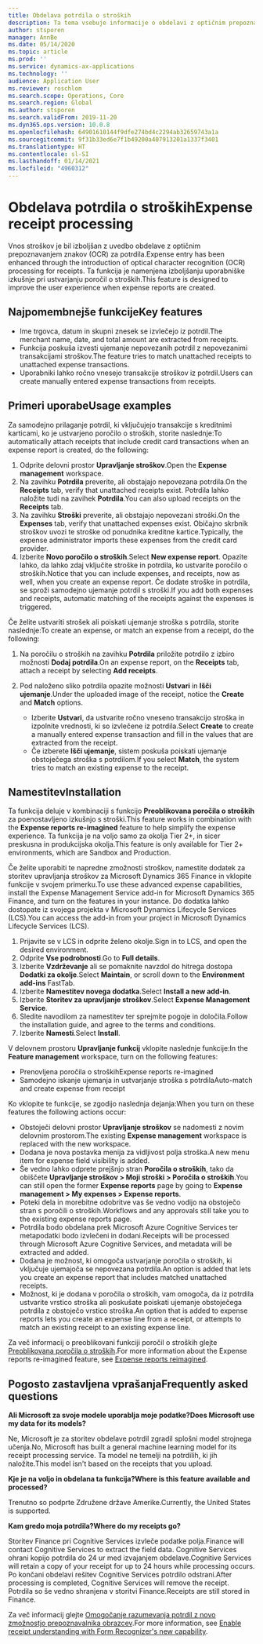 ```yaml
---
title: Obdelava potrdila o stroških
description: Ta tema vsebuje informacije o obdelavi z optičnim prepoznavanjem znakov (OCR) za potrdila. Ta funkcija je namenjena izboljšanju uporabniške izkušnje pri ustvarjanju poročil o stroških v storitvi Microsoft Dynamics 365 Finance.
author: stsporen
manager: AnnBe
ms.date: 05/14/2020
ms.topic: article
ms.prod: ''
ms.service: dynamics-ax-applications
ms.technology: ''
audience: Application User
ms.reviewer: roschlom
ms.search.scope: Operations, Core
ms.search.region: Global
ms.author: stsporen
ms.search.validFrom: 2019-11-20
ms.dyn365.ops.version: 10.0.8
ms.openlocfilehash: 64901610144f9dfe274bd4c2294ab32659743a1a
ms.sourcegitcommit: 9f31b33ed6e7f1b49200a407913201a1337f3401
ms.translationtype: HT
ms.contentlocale: sl-SI
ms.lasthandoff: 01/14/2021
ms.locfileid: "4960312"
---
```

# <a name="expense-receipt-processing"></a><span data-ttu-id="70256-104">Obdelava potrdila o stroških</span><span class="sxs-lookup"><span data-stu-id="70256-104">Expense receipt processing</span></span>

<span data-ttu-id="70256-105">Vnos stroškov je bil izboljšan z uvedbo obdelave z optičnim prepoznavanjem znakov (OCR) za potrdila.</span><span class="sxs-lookup"><span data-stu-id="70256-105">Expense entry has been enhanced through the introduction of optical character recognition (OCR) processing for receipts.</span></span> <span data-ttu-id="70256-106">Ta funkcija je namenjena izboljšanju uporabniške izkušnje pri ustvarjanju poročil o stroških.</span><span class="sxs-lookup"><span data-stu-id="70256-106">This feature is designed to improve the user experience when expense reports are created.</span></span>

## <a name="key-features"></a><span data-ttu-id="70256-107">Najpomembnejše funkcije</span><span class="sxs-lookup"><span data-stu-id="70256-107">Key features</span></span>

- <span data-ttu-id="70256-108">Ime trgovca, datum in skupni znesek se izvlečejo iz potrdil.</span><span class="sxs-lookup"><span data-stu-id="70256-108">The merchant name, date, and total amount are extracted from receipts.</span></span>
- <span data-ttu-id="70256-109">Funkcija poskuša izvesti ujemanje nepovezanih potrdil z nepovezanimi transakcijami stroškov.</span><span class="sxs-lookup"><span data-stu-id="70256-109">The feature tries to match unattached receipts to unattached expense transactions.</span></span>
- <span data-ttu-id="70256-110">Uporabniki lahko ročno vnesejo transakcije stroškov iz potrdil.</span><span class="sxs-lookup"><span data-stu-id="70256-110">Users can create manually entered expense transactions from receipts.</span></span>

## <a name="usage-examples"></a><span data-ttu-id="70256-111">Primeri uporabe</span><span class="sxs-lookup"><span data-stu-id="70256-111">Usage examples</span></span>

<span data-ttu-id="70256-112">Za samodejno prilaganje potrdil, ki vključujejo transakcije s kreditnimi karticami, ko je ustvarjeno poročilo o stroških, storite naslednje:</span><span class="sxs-lookup"><span data-stu-id="70256-112">To automatically attach receipts that include credit card transactions when an expense report is created, do the following:</span></span>

  1. <span data-ttu-id="70256-113">Odprite delovni prostor **Upravljanje stroškov**.</span><span class="sxs-lookup"><span data-stu-id="70256-113">Open the **Expense management** workspace.</span></span>
  2. <span data-ttu-id="70256-114">Na zavihku **Potrdila** preverite, ali obstajajo nepovezana potrdila.</span><span class="sxs-lookup"><span data-stu-id="70256-114">On the **Receipts** tab, verify that unattached receipts exist.</span></span> <span data-ttu-id="70256-115">Potrdila lahko naložite tudi na zavihek **Potrdila**.</span><span class="sxs-lookup"><span data-stu-id="70256-115">You can also upload receipts on the **Receipts** tab.</span></span>
  3. <span data-ttu-id="70256-116">Na zavihku **Stroški** preverite, ali obstajajo nepovezani stroški.</span><span class="sxs-lookup"><span data-stu-id="70256-116">On the **Expenses** tab, verify that unattached expenses exist.</span></span> <span data-ttu-id="70256-117">Običajno skrbnik stroškov uvozi te stroške od ponudnika kreditne kartice.</span><span class="sxs-lookup"><span data-stu-id="70256-117">Typically, the expense administrator imports these expenses from the credit card provider.</span></span>
  4. <span data-ttu-id="70256-118">Izberite **Novo poročilo o stroških**.</span><span class="sxs-lookup"><span data-stu-id="70256-118">Select **New expense report**.</span></span> <span data-ttu-id="70256-119">Opazite lahko, da lahko zdaj vključite stroške in potrdila, ko ustvarite poročilo o stroških.</span><span class="sxs-lookup"><span data-stu-id="70256-119">Notice that you can include expenses, and receipts, now as well, when you create an expense report.</span></span> <span data-ttu-id="70256-120">Če dodate stroške in potrdila, se sproži samodejno ujemanje potrdil s stroški.</span><span class="sxs-lookup"><span data-stu-id="70256-120">If you add both expenses and receipts, automatic matching of the receipts against the expenses is triggered.</span></span>

<span data-ttu-id="70256-121">Če želite ustvariti strošek ali poiskati ujemanje stroška s potrdila, storite naslednje:</span><span class="sxs-lookup"><span data-stu-id="70256-121">To create an expense, or match an expense from a receipt, do the following:</span></span>

  1. <span data-ttu-id="70256-122">Na poročilu o stroških na zavihku **Potrdila** priložite potrdilo z izbiro možnosti **Dodaj potrdila**.</span><span class="sxs-lookup"><span data-stu-id="70256-122">On an expense report, on the **Receipts** tab, attach a receipt by selecting **Add receipts**.</span></span>
  2. <span data-ttu-id="70256-123">Pod naloženo sliko potrdila opazite možnosti **Ustvari** in **Išči ujemanje**.</span><span class="sxs-lookup"><span data-stu-id="70256-123">Under the uploaded image of the receipt, notice the **Create** and **Match** options.</span></span>

      - <span data-ttu-id="70256-124">Izberite **Ustvari**, da ustvarite ročno vneseno transakcijo stroška in izpolnite vrednosti, ki so izvlečene iz potrdila.</span><span class="sxs-lookup"><span data-stu-id="70256-124">Select **Create** to create a manually entered expense transaction and fill in the values that are extracted from the receipt.</span></span>
      - <span data-ttu-id="70256-125">Če izberete **Išči ujemanje**, sistem poskuša poiskati ujemanje obstoječega stroška s potrdilom.</span><span class="sxs-lookup"><span data-stu-id="70256-125">If you select **Match**, the system tries to match an existing expense to the receipt.</span></span>

## <a name="installation"></a><span data-ttu-id="70256-126">Namestitev</span><span class="sxs-lookup"><span data-stu-id="70256-126">Installation</span></span>

<span data-ttu-id="70256-127">Ta funkcija deluje v kombinaciji s funkcijo **Preoblikovana poročila o stroških** za poenostavljeno izkušnjo s stroški.</span><span class="sxs-lookup"><span data-stu-id="70256-127">This feature works in combination with the **Expense reports re-imagined** feature to help simplify the expense experience.</span></span> <span data-ttu-id="70256-128">Ta funkcija je na voljo samo za okolja Tier 2+, in sicer preskusna in produkcijska okolja.</span><span class="sxs-lookup"><span data-stu-id="70256-128">This feature is only available for Tier 2+ environments, which are Sandbox and Production.</span></span>

<span data-ttu-id="70256-129">Če želite uporabiti te napredne zmožnosti stroškov, namestite dodatek za storitev upravljanja stroškov za Microsoft Dynamics 365 Finance in vklopite funkcije v svojem primerku.</span><span class="sxs-lookup"><span data-stu-id="70256-129">To use these advanced expense capabilities, install the Expense Management Service add-in for Microsoft Dynamics 365 Finance, and turn on the features in your instance.</span></span> <span data-ttu-id="70256-130">Do dodatka lahko dostopate iz svojega projekta v Microsoft Dynamics Lifecycle Services (LCS).</span><span class="sxs-lookup"><span data-stu-id="70256-130">You can access the add-in from your project in Microsoft Dynamics Lifecycle Services (LCS).</span></span>

1. <span data-ttu-id="70256-131">Prijavite se v LCS in odprite želeno okolje.</span><span class="sxs-lookup"><span data-stu-id="70256-131">Sign in to LCS, and open the desired environment.</span></span>
2. <span data-ttu-id="70256-132">Odprite **Vse podrobnosti**.</span><span class="sxs-lookup"><span data-stu-id="70256-132">Go to **Full details**.</span></span>
3. <span data-ttu-id="70256-133">Izberite **Vzdrževanje** ali se pomaknite navzdol do hitrega dostopa **Dodatki za okolje**.</span><span class="sxs-lookup"><span data-stu-id="70256-133">Select **Maintain**, or scroll down to the **Environment add-ins** FastTab.</span></span>
4. <span data-ttu-id="70256-134">Izberite **Namestitev novega dodatka**.</span><span class="sxs-lookup"><span data-stu-id="70256-134">Select **Install a new add-in**.</span></span>
5. <span data-ttu-id="70256-135">Izberite **Storitev za upravljanje stroškov**.</span><span class="sxs-lookup"><span data-stu-id="70256-135">Select **Expense Management Service**.</span></span>
6. <span data-ttu-id="70256-136">Sledite navodilom za namestitev ter sprejmite pogoje in določila.</span><span class="sxs-lookup"><span data-stu-id="70256-136">Follow the installation guide, and agree to the terms and conditions.</span></span>
7. <span data-ttu-id="70256-137">Izberite **Namesti**.</span><span class="sxs-lookup"><span data-stu-id="70256-137">Select **Install**.</span></span>

<span data-ttu-id="70256-138">V delovnem prostoru **Upravljanje funkcij** vklopite naslednje funkcije:</span><span class="sxs-lookup"><span data-stu-id="70256-138">In the **Feature management** workspace, turn on the following features:</span></span>

- <span data-ttu-id="70256-139">Prenovljena poročila o stroških</span><span class="sxs-lookup"><span data-stu-id="70256-139">Expense reports re-imagined</span></span>
- <span data-ttu-id="70256-140">Samodejno iskanje ujemanja in ustvarjanje stroška s potrdila</span><span class="sxs-lookup"><span data-stu-id="70256-140">Auto-match and create expense from receipt</span></span>

<span data-ttu-id="70256-141">Ko vklopite te funkcije, se zgodijo naslednja dejanja:</span><span class="sxs-lookup"><span data-stu-id="70256-141">When you turn on these features the following actions occur:</span></span>

- <span data-ttu-id="70256-142">Obstoječi delovni prostor **Upravljanje stroškov** se nadomesti z novim delovnim prostorom.</span><span class="sxs-lookup"><span data-stu-id="70256-142">The existing **Expense management** workspace is replaced with the new workspace.</span></span>
- <span data-ttu-id="70256-143">Dodana je nova postavka menija za vidljivost polja stroška.</span><span class="sxs-lookup"><span data-stu-id="70256-143">A new menu item for expense field visibility is added.</span></span>
- <span data-ttu-id="70256-144">Še vedno lahko odprete prejšnjo stran **Poročila o stroških**, tako da obiščete **Upravljanje stroškov > Moji stroški > Poročila o stroških**.</span><span class="sxs-lookup"><span data-stu-id="70256-144">You can still open the former **Expense reports** page by going to **Expense management > My expenses > Expense reports**.</span></span>
- <span data-ttu-id="70256-145">Poteki dela in morebitne odobritve vas še vedno vodijo na obstoječo stran s poročili o stroških.</span><span class="sxs-lookup"><span data-stu-id="70256-145">Workflows and any approvals still take you to the existing expense reports page.</span></span>
- <span data-ttu-id="70256-146">Potrdila bodo obdelana prek Microsoft Azure Cognitive Services ter metapodatki bodo izvlečeni in dodani.</span><span class="sxs-lookup"><span data-stu-id="70256-146">Receipts will be processed through Microsoft Azure Cognitive Services, and metadata will be extracted and added.</span></span>
- <span data-ttu-id="70256-147">Dodana je možnost, ki omogoča ustvarjanje poročila o stroških, ki vključuje ujemajoča se nepovezana potrdila.</span><span class="sxs-lookup"><span data-stu-id="70256-147">An option is added that lets you create an expense report that includes matched unattached receipts.</span></span>
- <span data-ttu-id="70256-148">Možnost, ki je dodana v poročila o stroških, vam omogoča, da iz potrdila ustvarite vrstico stroška ali poskušate poiskati ujemanje obstoječega potrdila z obstoječo vrstico stroška.</span><span class="sxs-lookup"><span data-stu-id="70256-148">An option that is added to expense reports lets you create an expense line from a receipt, or attempts to match an existing receipt to an existing expense line.</span></span>

<span data-ttu-id="70256-149">Za več informacij o preoblikovani funkciji poročil o stroških glejte [Preoblikovana poročila o stroških](ExpenseWorkspaceNew.md).</span><span class="sxs-lookup"><span data-stu-id="70256-149">For more information about the Expense reports re-imagined feature, see [Expense reports reimagined](ExpenseWorkspaceNew.md).</span></span>

## <a name="frequently-asked-questions"></a><span data-ttu-id="70256-150">Pogosto zastavljena vprašanja</span><span class="sxs-lookup"><span data-stu-id="70256-150">Frequently asked questions</span></span>

<span data-ttu-id="70256-151">**Ali Microsoft za svoje modele uporablja moje podatke?**</span><span class="sxs-lookup"><span data-stu-id="70256-151">**Does Microsoft use my data for its models?**</span></span>

<span data-ttu-id="70256-152">Ne, Microsoft je za storitev obdelave potrdil zgradil splošni model strojnega učenja.</span><span class="sxs-lookup"><span data-stu-id="70256-152">No, Microsoft has built a general machine learning model for its receipt processing service.</span></span> <span data-ttu-id="70256-153">Ta model ne temelji na potrdilih, ki jih naložite.</span><span class="sxs-lookup"><span data-stu-id="70256-153">This model isn't based on the receipts that you upload.</span></span>

<span data-ttu-id="70256-154">**Kje je na voljo in obdelana ta funkcija?**</span><span class="sxs-lookup"><span data-stu-id="70256-154">**Where is this feature available and processed?**</span></span>

<span data-ttu-id="70256-155">Trenutno so podprte Združene države Amerike.</span><span class="sxs-lookup"><span data-stu-id="70256-155">Currently, the United States is supported.</span></span>

<span data-ttu-id="70256-156">**Kam gredo moja potrdila?**</span><span class="sxs-lookup"><span data-stu-id="70256-156">**Where do my receipts go?**</span></span>

<span data-ttu-id="70256-157">Storitev Finance pri Cognitive Services izvleče podatke polja.</span><span class="sxs-lookup"><span data-stu-id="70256-157">Finance will contact Cognitive Services to extract the field data.</span></span> <span data-ttu-id="70256-158">Cognitive Services ohrani kopijo potrdila do 24 ur med izvajanjem obdelave.</span><span class="sxs-lookup"><span data-stu-id="70256-158">Cognitive Services will retain a copy of your receipt for up to 24 hours while processing occurs.</span></span> <span data-ttu-id="70256-159">Po končani obdelavi rešitev Cognitive Services potrdilo odstrani.</span><span class="sxs-lookup"><span data-stu-id="70256-159">After processing is completed, Cognitive Services will remove the receipt.</span></span> <span data-ttu-id="70256-160">Potrdila so še vedno shranjena v storitvi Finance.</span><span class="sxs-lookup"><span data-stu-id="70256-160">Receipts are still stored in Finance.</span></span>

<span data-ttu-id="70256-161">Za več informacij glejte [Omogočanje razumevanja potrdil z novo zmožnostjo prepoznavalnika obrazcev](https://azure.microsoft.com/blog/enable-receipt-understanding-with-form-recognizer-s-new-capability/).</span><span class="sxs-lookup"><span data-stu-id="70256-161">For more information, see [Enable receipt understanding with Form Recognizer's new capability](https://azure.microsoft.com/blog/enable-receipt-understanding-with-form-recognizer-s-new-capability/).</span></span>

